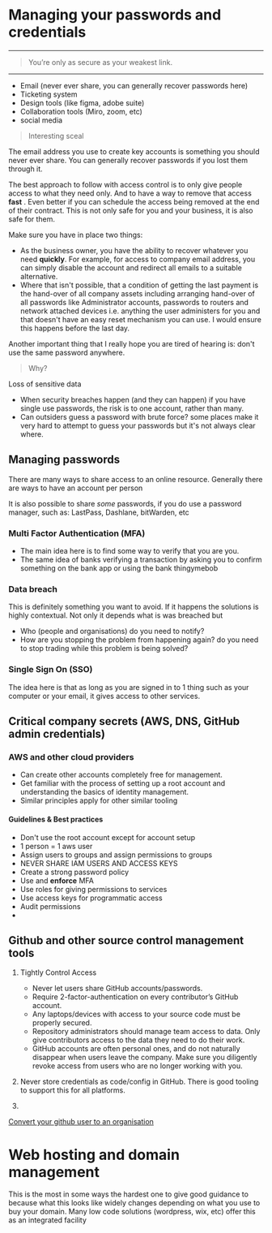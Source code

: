 # Managing your passwords and credentials

***
>   You’re only as secure as your weakest link.
***
* Email (never ever share, you can generally recover passwords here)
* Ticketing system
* Design tools (like figma, adobe suite)
* Collaboration tools (Miro, zoom, etc)
* social media

> Interesting sceal

The email address you use to create  key accounts is something you should never ever share. You can generally recover passwords if you lost them through it.

The best approach to follow with access control is to only give people access to what they need only. And to have a way to remove that access **fast** . 
Even better if you can schedule the access being removed at the end of their contract. This is not only safe for you and your business, it is also safe for them.

Make sure you have in place two things:

* As the business owner, you have the ability to recover whatever you need  **quickly**. For example, for access to company email address, you can simply disable the account and redirect all emails to a suitable alternative.
* Where that isn't possible, that a condition of getting the last payment  is the hand-over of all company assets including arranging hand-over of all passwords like Administrator accounts, passwords to routers and network attached devices i.e. anything the user administers for you and that doesn't have an easy reset mechanism you can use. I would ensure this happens before the last day.


Another important thing that I really hope you are tired of hearing is: don't use the same password anywhere. 

> Why? 

Loss of sensitive data


* When security breaches happen (and they can happen) if you have single use passwords, the risk is to one account, rather than many.
* Can outsiders guess a password with brute force? some places make it very hard to attempt to guess your passwords but it's not always clear where.

## Managing passwords


There are many ways to share access to an online resource. Generally there are ways to have an account per person

It is also possible to share *some* passwords, if you do  use a password manager, such as: LastPass, Dashlane, bitWarden, etc


### Multi Factor Authentication (MFA)

* The main idea here is to find some way to verify that you are you. 
* The same idea of banks verifying a transaction by asking you to confirm something on the bank app or using the bank thingymebob

### Data breach

This is definitely something you want to avoid. If it happens the solutions is highly contextual. Not only it depends what is was breached but 

* Who (people and organisations) do you need to notify?
* How are you stopping the problem from happening again? 
do you need to stop trading while this problem is being solved?


### Single Sign On (SSO)

The idea here is that as long as you are signed in to 1 thing such as your computer or your email, it gives access to other services.

## Critical company secrets (AWS, DNS, GitHub admin credentials)

### AWS and other cloud providers

* Can create other accounts completely free for management.
* Get familiar with the process of setting up a root account and understanding the basics of identity management. 
* Similar principles apply for other similar tooling

#### Guidelines & Best practices

* Don't use the root account except for account setup
* 1 person = 1 aws  user
* Assign users to groups and assign permissions to groups
* NEVER SHARE IAM USERS AND ACCESS KEYS
* Create a strong password policy
* Use and **enforce** MFA 
* Use roles for giving permissions to services
* Use access keys for programmatic access 
* Audit permissions 
* 

## Github and other source control management tools



1. Tightly Control Access

    * Never let users share GitHub accounts/passwords.
    * Require 2-factor-authentication on every contributor’s GitHub account.
    * Any laptops/devices with access to your source code must be properly secured.
    * Repository administrators should manage team access to data. Only give contributors access to the data they need to do their work.
    * GitHub accounts are often personal ones, and do not naturally disappear when users leave the company. Make sure you diligently revoke access from users who are no longer working with you.
2. Never store credentials as code/config in GitHub. There is good tooling to support this for all platforms.
3. 

[Convert your github user to an organisation](https://docs.github.com/en/account-and-profile/setting-up-and-managing-your-github-user-account/managing-user-account-settings/converting-a-user-into-an-organization)

# Web hosting and domain management

This is the most in some ways the hardest one to give good guidance to because what this looks like widely changes depending on what you use to buy your domain. 
Many low code solutions (wordpress, wix, etc) offer this as an integrated facility

